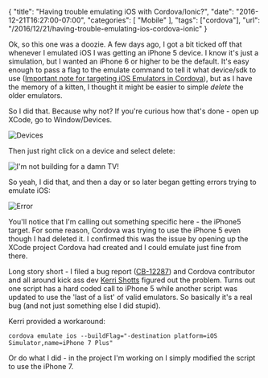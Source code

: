 
{
	"title": "Having trouble emulating iOS with Cordova/Ionic?",
	"date": "2016-12-21T16:27:00-07:00",
	"categories": [
		"Mobile"
	],
	"tags": ["cordova"],
	"url": "/2016/12/21/having-trouble-emulating-ios-cordova-ionic"
}

Ok, so this one was a doozie. A few days ago, I got a bit ticked off that whenever I emulated iOS I was getting an iPhone 5 device. I know it's just a simulation, but I wanted an iPhone 6 or higher to be the default. It's easy enough to pass a flag to the emulate command to tell it what device/sdk to use ([Important note for targeting iOS Emulators in Cordova](https://www.raymondcamden.com/2015/10/13/important-note-for-targeting-ios-emulators-in-cordova])), but as I have the memory of a kitten, I thought it might be easier to simple *delete* the older emulators.

So I did that. Because why not? If you're curious how that's done - open up XCode, go to Window/Devices. 

<img title="Devices" src="https://static.raymondcamden.com/images/2016/12/cordova1.png" class="imgborder">

Then just right click on a device and select delete:

<img title="I'm not building for a damn TV!" src="https://static.raymondcamden.com/images/2016/12/cordova2.png" class="imgborder">

So yeah, I did that, and then a day or so later began getting errors trying to emulate iOS:

![Error](https://static.raymondcamden.com/images/2016/12/cordova3.png)

You'll notice that I'm calling out something specific here - the iPhone5 target. For some reason, Cordova was trying to use the iPhone 5 even though I had deleted it. I confirmed this was the issue by opening up the XCode project Cordova had created and I could emulate just fine from there.

Long story short - I filed a bug report ([CB-12287](https://issues.apache.org/jira/browse/CB-12287)) and Cordova contributor and all around kick ass dev [Kerri Shotts](https://www.photokandy.com/) figured out the problem. Turns out one script has a hard coded call to iPhone 5 while another script was updated to use the 'last of a list' of valid emulators. So basically it's a real bug (and not just something else I did stupid). 

Kerri provided a workaround: 

	cordova emulate ios --buildFlag="-destination platform=iOS Simulator,name=iPhone 7 Plus"


Or do what I did - in the project I'm working on I simply modified the script to use the iPhone 7. 
